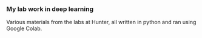 ### My lab work in deep learning

Various materials from the labs at Hunter, all written in python and ran using Google Colab. 
